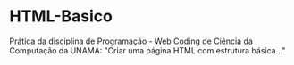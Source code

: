 # HTML-Basico
Prática da disciplina de Programação - Web Coding de Ciência da Computação da UNAMA: "Criar uma página HTML com estrutura básica..."
